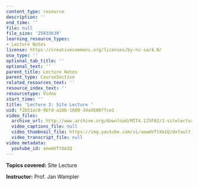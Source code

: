 ```yaml
---
content_type: resource
description: ''
end_time: ''
file: null
file_size: '25033639'
learning_resource_types:
- Lecture Notes
license: https://creativecommons.org/licenses/by-nc-sa/4.0/
ocw_type: ''
optional_tab_title: ''
optional_text: ''
parent_title: Lecture Notes
parent_type: CourseSection
related_resources_text: ''
resource_index_text: ''
resourcetype: Video
start_time: ''
title: 'Lecture 3: Site Lecture '
uid: f2b51ac0-9bfd-a10b-1609-34a3680ffce1
video_files:
  archive_url: http://www.archive.org/download/MIT4.125F02/3-sitelecture-220k.mp4
  video_captions_file: null
  video_thumbnail_file: https://img.youtube.com/vi/aewmVftXm1Q/default.jpg
  video_transcript_file: null
video_metadata:
  youtube_id: aewmVftXm1Q
---
```


**Topics covered:** Site Lecture

**Instructor:** Prof. Jan Wampler

